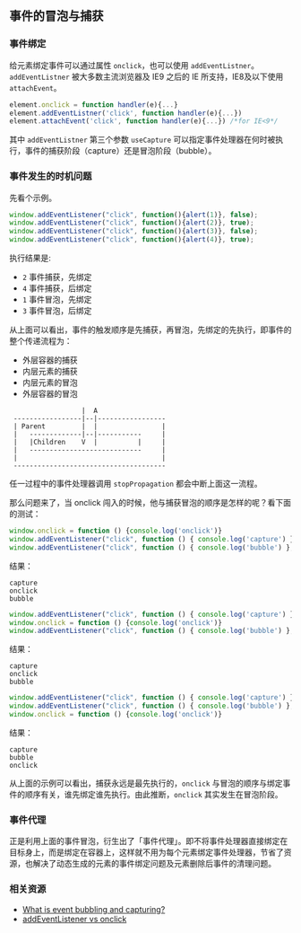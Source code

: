## 事件的冒泡与捕获

### 事件绑定

给元素绑定事件可以通过属性 `onclick`，也可以使用 `addEventListner`。`addEventListner` 被大多数主流浏览器及 IE9 之后的 IE 所支持，IE8及以下使用 `attachEvent`。

```js
element.onclick = function handler(e){...}
element.addEventListner('click', function handler(e){...})
element.attachEvent('click', function handler(e){...}) /*for IE<9*/
```

其中 `addEventListner` 第三个参数 `useCapture` 可以指定事件处理器在何时被执行，事件的捕获阶段（capture）还是冒泡阶段（bubble）。


### 事件发生的时机问题

先看个示例。

```js
window.addEventListener("click", function(){alert(1)}, false);
window.addEventListener("click", function(){alert(2)}, true);
window.addEventListener("click", function(){alert(3)}, false);
window.addEventListener("click", function(){alert(4)}, true);
```

执行结果是:

* `2`  事件捕获，先绑定
* `4`  事件捕获，后绑定
* `1`  事件冒泡，先绑定
* `3`  事件冒泡，后绑定

从上面可以看出，事件的触发顺序是先捕获，再冒泡，先绑定的先执行，即事件的整个传递流程为：

* 外层容器的捕获
* 内层元素的捕获
* 内层元素的冒泡
* 外层容器的冒泡

```
                  |  A
 -----------------|--|-----------------
 | Parent         |  |                |
 |   -------------|--|-----------     |
 |   |Children    V  |          |     |
 |   ----------------------------     |
 |                                    |
 --------------------------------------
```

任一过程中的事件处理器调用 `stopPropagation` 都会中断上面这一流程。

那么问题来了，当 onclick 闯入的时候，他与捕获冒泡的顺序是怎样的呢？看下面的测试：

```js
window.onclick = function () {console.log('onclick')}
window.addEventListener("click", function () { console.log('capture') }, true);
window.addEventListener("click", function () { console.log('bubble') }, false);
```

结果：

```
capture
onclick
bubble
```

```js
window.addEventListener("click", function () { console.log('capture') }, true);
window.onclick = function () {console.log('onclick')}
window.addEventListener("click", function () { console.log('bubble') }, false);
```

结果：

```
capture
onclick
bubble
```

```js
window.addEventListener("click", function () { console.log('capture') }, true);
window.addEventListener("click", function () { console.log('bubble') }, false);
window.onclick = function () {console.log('onclick')}
```

结果：

```
capture
bubble
onclick
```

从上面的示例可以看出，捕获永远是最先执行的，`onclick` 与冒泡的顺序与绑定事件的顺序有关，谁先绑定谁先执行。由此推断，`onclick` 其实发生在冒泡阶段。


### 事件代理 

正是利用上面的事件冒泡，衍生出了「事件代理」。即不将事件处理器直接绑定在目标身上，而是绑定在容器上，这样就不用为每个元素绑定事件处理器，节省了资源，也解决了动态生成的元素的事件绑定问题及元素删除后事件的清理问题。


### 相关资源

* [What is event bubbling and capturing?](https://stackoverflow.com/questions/4616694/what-is-event-bubbling-and-capturing)
* [addEventListener vs onclick](https://stackoverflow.com/questions/6348494/addeventlistener-vs-onclick)

